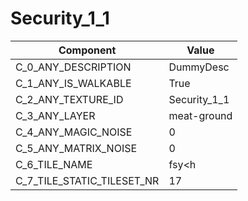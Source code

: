 

# Security_1_1



| Component | Value | 
|  --  |  --  | 
| C_0_ANY_DESCRIPTION | DummyDesc | 
| C_1_ANY_IS_WALKABLE | True | 
| C_2_ANY_TEXTURE_ID | Security_1_1 | 
| C_3_ANY_LAYER | meat-ground | 
| C_4_ANY_MAGIC_NOISE | 0 | 
| C_5_ANY_MATRIX_NOISE | 0 | 
| C_6_TILE_NAME | fsy<h | 
| C_7_TILE_STATIC_TILESET_NR | 17 | 

